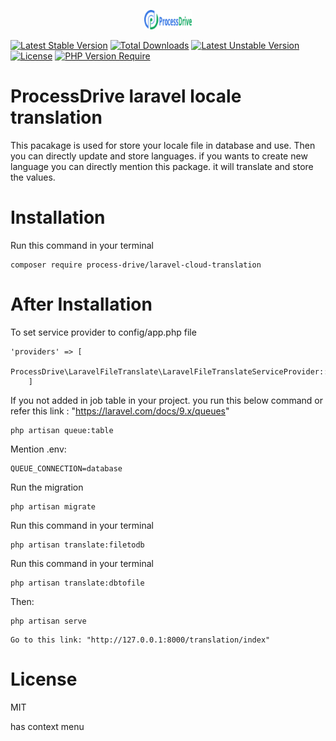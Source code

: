 <p align="center">
  <img src="https://raw.githubusercontent.com/antony382/roles-and-permission/master/public/images/logo.png" style="width: 15% !important;max-width: 20% !important;">
</p>

[![Latest Stable Version](http://poser.pugx.org/process-drive/laravel-cloud-translation/v)](https://packagist.org/packages/process-drive/laravel-cloud-translation) [![Total Downloads](http://poser.pugx.org/process-drive/laravel-cloud-translation/downloads)](https://packagist.org/packages/process-drive/laravel-cloud-translation) [![Latest Unstable Version](http://poser.pugx.org/process-drive/laravel-cloud-translation/v/unstable)](https://packagist.org/packages/process-drive/laravel-cloud-translation) [![License](http://poser.pugx.org/process-drive/laravel-cloud-translation/license)](https://packagist.org/packages/process-drive/laravel-cloud-translation) [![PHP Version Require](http://poser.pugx.org/process-drive/laravel-cloud-translation/require/php)](https://packagist.org/packages/process-drive/laravel-cloud-translation)


ProcessDrive laravel locale translation
=============================================
  This pacakage is used for store your locale file in database and use. Then you can directly update and store languages. if you wants to create new language you can directly mention this package. it will translate and store the values.


Installation
============

Run this command in your terminal

```
composer require process-drive/laravel-cloud-translation
```

After Installation
==================

To set service provider to config/app.php file
```
'providers' => [
        ProcessDrive\LaravelFileTranslate\LaravelFileTranslateServiceProvider::class,
    ]
```
If you not added in job table in your project. you run this below command or refer this link : "https://laravel.com/docs/9.x/queues"

```
php artisan queue:table
```
Mention .env:
```
QUEUE_CONNECTION=database
```
Run the migration

```
php artisan migrate
````

Run this command in your terminal 

```
php artisan translate:filetodb
```

Run this command in your terminal 

```
php artisan translate:dbtofile
```

Then:
```
php artisan serve
```

```
Go to this link: "http://127.0.0.1:8000/translation/index"
```

License
=======
MIT





has context menu
